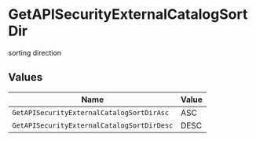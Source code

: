 # GetAPISecurityExternalCatalogSortDir

sorting direction


## Values

| Name                                       | Value                                      |
| ------------------------------------------ | ------------------------------------------ |
| `GetAPISecurityExternalCatalogSortDirAsc`  | ASC                                        |
| `GetAPISecurityExternalCatalogSortDirDesc` | DESC                                       |